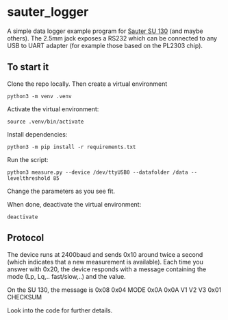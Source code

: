 # sauter_logger

A simple data logger example program
for [Sauter SU 130](https://www.sauter.eu/shop/en/measuring-instruments/occupational-safety-environment/SU/) (and maybe others).
The 2.5mm jack exposes a RS232 which can be connected to any USB to UART adapter (for example those based on the PL2303 chip).


## To start it

Clone the repo locally. Then create a virtual environment

```
python3 -m venv .venv
```

Activate the virtual environment:
```
source .venv/bin/activate
```

Install dependencies:
```
python3 -m pip install -r requirements.txt
```

Run the script:
```
python3 measure.py --device /dev/ttyUSB0 --datafolder /data --levelthreshold 85
```
Change the parameters as you see fit.

When done, deactivate the virtual environment:
```
deactivate
```

## Protocol
The device runs at 2400baud and sends 0x10 around twice a second (which indicates that a new measurement is available). Each time you answer with 0x20, the device responds with a message containing the mode (Lp, Lq,.. fast/slow,..) and the value.

On the SU 130, the message is 0x08 0x04 MODE 0x0A 0x0A V1 V2 V3 0x01 CHECKSUM

Look into the code for further details.
